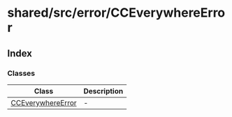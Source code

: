 # shared/src/error/CCEverywhereError

## Index

### Classes

| Class | Description |
| ------ | ------ |
| [CCEverywhereError](classes/CCEverywhereError.md) | - |
